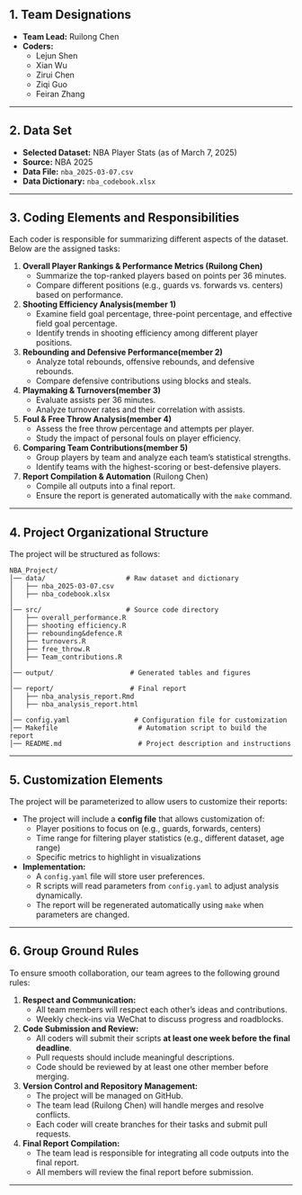 ## **1. Team Designations**

- **Team Lead:** Ruilong Chen
- **Coders:**
    - Lejun Shen
    - Xian Wu
    - Zirui Chen
    - Ziqi Guo
    - Feiran Zhang

---

## **2. Data Set**

- **Selected Dataset:** NBA Player Stats (as of March 7, 2025)
- **Source:** NBA 2025
- **Data File:** `nba_2025-03-07.csv`
- **Data Dictionary:** `nba_codebook.xlsx`

---

## **3. Coding Elements and Responsibilities**

Each coder is responsible for summarizing different aspects of the dataset. Below are the assigned tasks:

1. **Overall Player Rankings & Performance Metrics (Ruilong Chen)**
    - Summarize the top-ranked players based on points per 36 minutes.
    - Compare different positions (e.g., guards vs. forwards vs. centers) based on performance.
2. **Shooting Efficiency Analysis(member 1)**
    - Examine field goal percentage, three-point percentage, and effective field goal percentage.
    - Identify trends in shooting efficiency among different player positions.
3. **Rebounding and Defensive Performance(member 2)**
    - Analyze total rebounds, offensive rebounds, and defensive rebounds.
    - Compare defensive contributions using blocks and steals.
4. **Playmaking & Turnovers(member 3)**
    - Evaluate assists per 36 minutes.
    - Analyze turnover rates and their correlation with assists.
5. **Foul & Free Throw Analysis(member 4)**
    - Assess the free throw percentage and attempts per player.
    - Study the impact of personal fouls on player efficiency.
6. **Comparing Team Contributions(member 5)**
    - Group players by team and analyze each team’s statistical strengths.
    - Identify teams with the highest-scoring or best-defensive players.
7. **Report Compilation & Automation** (Ruilong Chen)
    - Compile all outputs into a final report.
    - Ensure the report is generated automatically with the `make` command.

---

## **4. Project Organizational Structure**

The project will be structured as follows:

```
NBA_Project/
│── data/                    # Raw dataset and dictionary
│   ├── nba_2025-03-07.csv
│   ├── nba_codebook.xlsx
│
│── src/                     # Source code directory
│   ├── overall_performance.R  
│   ├── shooting efficiency.R      
│   ├── rebounding&defence.R    
│   ├── turnovers.R     
│   ├── free_throw.R   
│   ├── Team_contributions.R  
│
│── output/                   # Generated tables and figures
│
│── report/                   # Final report
│   ├── nba_analysis_report.Rmd
│   ├── nba_analysis_report.html
│
│── config.yaml                # Configuration file for customization
│── Makefile                    # Automation script to build the report
│── README.md                   # Project description and instructions

```

---

## **5. Customization Elements**

The project will be parameterized to allow users to customize their reports:

- The project will include a **config file** that allows customization of:
    - Player positions to focus on (e.g., guards, forwards, centers)
    - Time range for filtering player statistics (e.g., different dataset, age range)
    - Specific metrics to highlight in visualizations
- **Implementation:**
    - A `config.yaml` file will store user preferences.
    - R scripts will read parameters from `config.yaml` to adjust analysis dynamically.
    - The report will be regenerated automatically using `make` when parameters are changed.

---

## **6. Group Ground Rules**

To ensure smooth collaboration, our team agrees to the following ground rules:

1. **Respect and Communication:**
    - All team members will respect each other’s ideas and contributions.
    - Weekly check-ins via WeChat to discuss progress and roadblocks.
2. **Code Submission and Review:**
    - All coders will submit their scripts **at least one week before the final deadline**.
    - Pull requests should include meaningful descriptions.
    - Code should be reviewed by at least one other member before merging.
3. **Version Control and Repository Management:**
    - The project will be managed on GitHub.
    - The team lead (Ruilong Chen) will handle merges and resolve conflicts.
    - Each coder will create branches for their tasks and submit pull requests.
4. **Final Report Compilation:**
    - The team lead is responsible for integrating all code outputs into the final report.
    - All members will review the final report before submission.

---